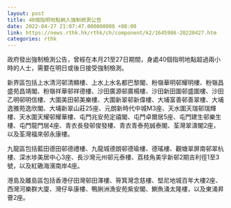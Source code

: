 ```yaml
---
layout: post
title: 40個指明地點納入強制檢測公告
date: 2022-04-27 21:07:47.000000000 +08:00
link: https://news.rthk.hk/rthk/ch/component/k2/1645986-20220427.htm
categories: rthk
---
```


政府發出強制檢測公告，曾經在本月21至27日期間，身處40個指明地點超過兩小時的人士，需要在明日或後日接受強制檢測。

新界區包括上水清河邨清顯樓、上水上水名都巴黎閣、粉嶺華明邨耀明樓、粉嶺昌盛苑昌靖閣、粉嶺祥華邨祥德樓、沙田廣源邨廣楊樓、沙田新田圍邨盛圍樓、沙田乙明邨明信樓、大圍美田邨美樂樓、大圍新翠邨新偉樓、大埔富善邨善翠樓、大埔逸雅苑逸欣閣、大埔新翠山莊25座、元朗新時代中城M3座、天水圍天瑞邨瑞輝樓、天水圍天耀邨耀華樓、屯門兆安苑定禧閣、屯門卓爾居5座、屯門建生邨樂生樓、屯門龍門居4座、青衣長發邨俊發樓、青衣青泰苑誠泰閣、荃灣翠濤閣2座，以及荃灣福來邨永康樓。

九龍區包括藍田德田邨德禮樓、九龍城德朗邨德瑜樓、德瑤樓、觀塘翠屏南邨翠杭樓、深水埗美居中心3座、長沙灣元州邨元泰樓、荔枝角美孚新邨2期吉利徑1至3號，以及紅磡海濱南岸4座。

港島及離島區包括香港仔田灣邨田澤樓、筲箕灣念慈樓、堅尼地城百年大樓2座、西灣河樂群大廈、灣仔阜康樓、鴨脷洲漁安苑紫安閣、鰂魚涌太隆樓，以及東涌昇薈2座。
